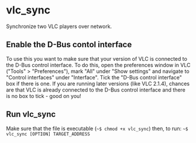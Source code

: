 vlc_sync
========

Synchronize two VLC players over network.


Enable the D-Bus contol interface
---------------------------------

To use this you want to make sure that your version of VLC is connected to the D-Bus control interface. To do this, open the preferences window in VLC ("Tools" > "Preferences"), mark "All" under "Show settings" and navigate to "Control interfaces" under "Interface". Tick the "D-Bus control interface" box if there is one. If you are running later versions (like VLC 2.1.4), chances are that VLC is already connected to the D-Bus control interface and there is no box to tick - good  on you!


Run vlc_sync
------------

Make sure that the file is executable (`~$ chmod +x vlc_sync`) then, to run: `~$ vlc_sync [OPTION] TARGET_ADDRESS`

